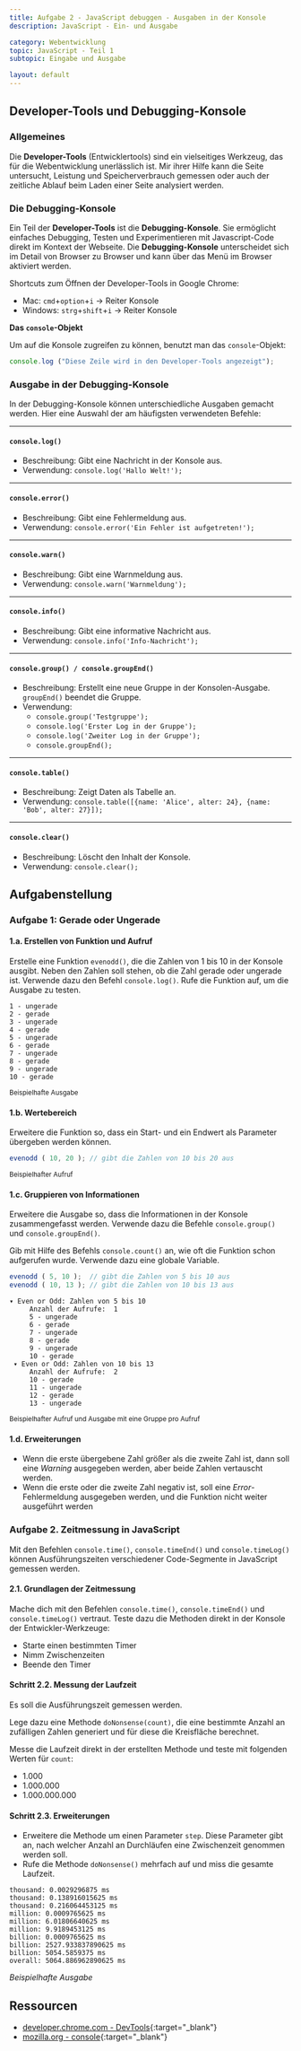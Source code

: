 ```yaml
---
title: Aufgabe 2 - JavaScript debuggen - Ausgaben in der Konsole
description: JavaScript - Ein- und Ausgabe

category: Webentwicklung
topic: JavaScript - Teil 1
subtopic: Eingabe und Ausgabe

layout: default
---
```


## Developer-Tools und Debugging-Konsole

### Allgemeines
Die **Developer-Tools** (Entwicklertools) sind ein vielseitiges Werkzeug, das für die Webentwicklung unerlässlich ist. Mir ihrer Hilfe kann die Seite untersucht, Leistung und Speicherverbrauch gemessen oder auch der zeitliche Ablauf beim Laden einer Seite analysiert werden.



### Die Debugging-Konsole

Ein Teil der **Developer-Tools** ist die **Debugging-Konsole**. Sie ermöglicht einfaches Debugging, Testen und Experimentieren mit Javascript-Code direkt im Kontext der Webseite. Die **Debugging-Konsole** unterscheidet sich im Detail von Browser zu Browser und kann über das Menü im Browser aktiviert werden.

Shortcuts zum Öffnen der Developer-Tools in Google Chrome:
* Mac: `cmd`+`option`+`i` &rarr; Reiter Konsole
* Windows: `strg`+`shift`+`i` &rarr; Reiter Konsole

**Das `console`-Objekt**

Um auf die Konsole zugreifen zu können, benutzt man das `console`-Objekt:
```javascript
console.log ("Diese Zeile wird in den Developer-Tools angezeigt");
```

### Ausgabe in der Debugging-Konsole
In der Debugging-Konsole können unterschiedliche Ausgaben gemacht werden. Hier eine Auswahl der am häufigsten verwendeten Befehle:

---
#### `console.log()`
- Beschreibung: Gibt eine Nachricht in der Konsole aus.
- Verwendung: `console.log('Hallo Welt!');`

---
#### `console.error()`
- Beschreibung: Gibt eine Fehlermeldung aus.
- Verwendung: `console.error('Ein Fehler ist aufgetreten!');`

---
#### `console.warn()`
- Beschreibung: Gibt eine Warnmeldung aus.
- Verwendung: `console.warn('Warnmeldung');`

---
#### `console.info()`
- Beschreibung: Gibt eine informative Nachricht aus.
- Verwendung: `console.info('Info-Nachricht');`

---
#### `console.group() / console.groupEnd()`
- Beschreibung: Erstellt eine neue Gruppe in der Konsolen-Ausgabe. `groupEnd()` beendet die Gruppe.
- Verwendung:
    - `console.group('Testgruppe');`
    - `console.log('Erster Log in der Gruppe');`
    - `console.log('Zweiter Log in der Gruppe');`
    - `console.groupEnd();`

---
#### `console.table()`
- Beschreibung: Zeigt Daten als Tabelle an.
- Verwendung: `console.table([{name: 'Alice', alter: 24}, {name: 'Bob', alter: 27}]);`

---
#### `console.clear()`
- Beschreibung: Löscht den Inhalt der Konsole.
- Verwendung: `console.clear();`


## Aufgabenstellung

### Aufgabe 1: Gerade oder Ungerade
#### 1.a. Erstellen von Funktion und Aufruf
Erstelle eine Funktion `evenodd()`, die die Zahlen von 1 bis 10 in der Konsole ausgibt. Neben den Zahlen soll stehen, ob die Zahl gerade oder ungerade ist. Verwende dazu den Befehl `console.log()`.
Rufe die Funktion auf, um die Ausgabe zu testen.

```console
1 - ungerade
2 - gerade
3 - ungerade
4 - gerade
5 - ungerade
6 - gerade
7 - ungerade
8 - gerade
9 - ungerade
10 - gerade
```
<sup>Beispielhafte Ausgabe</sup>
#### 1.b. Wertebereich
Erweitere die Funktion so, dass ein Start- und ein Endwert als Parameter übergeben werden können.
```javascript
evenodd ( 10, 20 ); // gibt die Zahlen von 10 bis 20 aus
```
<sup>Beispielhafter Aufruf</sup>

#### 1.c. Gruppieren von Informationen
Erweitere die Ausgabe so, dass die Informationen in der Konsole zusammengefasst werden. Verwende dazu die Befehle `console.group()` und `console.groupEnd()`. 

Gib mit Hilfe des Befehls `console.count()` an, wie oft die Funktion schon aufgerufen wurde. Verwende dazu eine globale Variable.

```javascript
evenodd ( 5, 10 );  // gibt die Zahlen von 5 bis 10 aus
evenodd ( 10, 13 ); // gibt die Zahlen von 10 bis 13 aus
```
```console
▾ Even or Odd: Zahlen von 5 bis 10
     Anzahl der Aufrufe:  1
     5 - ungerade
     6 - gerade
     7 - ungerade
     8 - gerade
     9 - ungerade
     10 - gerade
 ▾ Even or Odd: Zahlen von 10 bis 13
     Anzahl der Aufrufe:  2
     10 - gerade
     11 - ungerade
     12 - gerade
     13 - ungerade
```
<sup>Beispielhafter Aufruf und Ausgabe mit eine Gruppe pro Aufruf</sup>

#### 1.d. Erweiterungen

* Wenn die erste übergebene Zahl größer als die zweite Zahl ist, dann soll eine *Warning* ausgegeben werden, aber beide Zahlen vertauscht werden.
* Wenn die erste oder die zweite Zahl negativ ist, soll eine *Error*-Fehlermeldung ausgegeben werden, und die Funktion nicht weiter ausgeführt werden


### Aufgabe 2. Zeitmessung in JavaScript

Mit den Befehlen `console.time()`, `console.timeEnd()` und `console.timeLog()` können Ausführungszeiten verschiedener Code-Segmente in JavaScript gemessen werden.


#### 2.1. Grundlagen der Zeitmessung

Mache dich mit den Befehlen `console.time()`, `console.timeEnd()` und `console.timeLog()` vertraut. Teste dazu die Methoden direkt in der Konsole der Entwickler-Werkzeuge:

* Starte einen bestimmten Timer
* Nimm Zwischenzeiten 
* Beende den Timer

#### Schritt 2.2. Messung der Laufzeit

Es soll die Ausführungszeit gemessen werden.

Lege dazu eine Methode `doNonsense(count)`, die eine bestimmte Anzahl an zufälligen Zahlen generiert und für diese die Kreisfläche berechnet.

Messe die Laufzeit direkt in der erstellten Methode und teste mit folgenden Werten für `count`:
* 1.000
* 1.000.000
* 1.000.000.000


#### Schritt 2.3. Erweiterungen

* Erweitere die Methode um einen Parameter `step`. Diese Parameter gibt an, nach welcher Anzahl an Durchläufen eine Zwischenzeit genommen werden soll.
* Rufe die Methode `doNonsense()` mehrfach auf und miss die gesamte Laufzeit.
```console
thousand: 0.0029296875 ms
thousand: 0.138916015625 ms
thousand: 0.216064453125 ms
million: 0.0009765625 ms
million: 6.01806640625 ms
million: 9.9189453125 ms
billion: 0.0009765625 ms
billion: 2527.933837890625 ms
billion: 5054.5859375 ms
overall: 5064.886962890625 ms
```
*Beispielhafte Ausgabe*
## Ressourcen
* [developer.chrome.com - DevTools](https://developer.chrome.com/docs/devtools?hl=de){:target="_blank"}
* [mozilla.org - console](https://developer.mozilla.org/en-US/docs/Web/API/console){:target="_blank"}